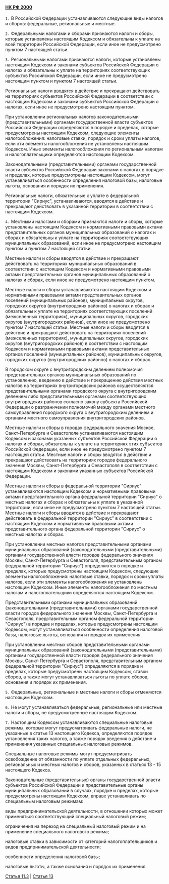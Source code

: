 #### [НК РФ 2000](https://lalawland.github.io/eurasia/russia/taxes)

`1.` В Российской Федерации устанавливаются следующие виды налогов и сборов: федеральные, региональные и местные.

`2.` Федеральными налогами и сборами признаются налоги и сборы, которые установлены настоящим Кодексом и обязательны к уплате на всей территории Российской Федерации, если иное не предусмотрено пунктом 7 настоящей статьи.

`3.` Региональными налогами признаются налоги, которые установлены настоящим Кодексом и законами субъектов Российской Федерации о налогах и обязательны к уплате на территориях соответствующих субъектов Российской Федерации, если иное не предусмотрено настоящим пунктом и пунктом 7 настоящей статьи.

Региональные налоги вводятся в действие и прекращают действовать на территориях субъектов Российской Федерации в соответствии с настоящим Кодексом и законами субъектов Российской Федерации о налогах, если иное не предусмотрено настоящим пунктом.

При установлении региональных налогов законодательными (представительными) органами государственной власти субъектов Российской Федерации определяются в порядке и пределах, которые предусмотрены настоящим Кодексом, следующие элементы налогообложения: налоговые ставки, порядок и сроки уплаты налогов, если эти элементы налогообложения не установлены настоящим Кодексом. Иные элементы налогообложения по региональным налогам и налогоплательщики определяются настоящим Кодексом.

Законодательными (представительными) органами государственной власти субъектов Российской Федерации законами о налогах в порядке и пределах, которые предусмотрены настоящим Кодексом, могут устанавливаться особенности определения налоговой базы, налоговые льготы, основания и порядок их применения.

Региональные налоги, обязательные к уплате в федеральной территории "Сириус", устанавливаются, вводятся в действие и прекращают действовать в указанной территории в соответствии с настоящим Кодексом.

`4.` Местными налогами и сборами признаются налоги и сборы, которые установлены настоящим Кодексом и нормативными правовыми актами представительных органов муниципальных образований о налогах и сборах и обязательны к уплате на территориях соответствующих муниципальных образований, если иное не предусмотрено настоящим пунктом и пунктом 7 настоящей статьи.

Местные налоги и сборы вводятся в действие и прекращают действовать на территориях муниципальных образований в соответствии с настоящим Кодексом и нормативными правовыми актами представительных органов муниципальных образований о налогах и сборах, если иное не предусмотрено настоящим пунктом.

Местные налоги и сборы устанавливаются настоящим Кодексом и нормативными правовыми актами представительных органов поселений (муниципальных районов), муниципальных округов, городских округов (внутригородских районов) о налогах и сборах и обязательны к уплате на территориях соответствующих поселений (межселенных территориях), муниципальных округов, городских округов (внутригородских районов), если иное не предусмотрено пунктом 7 настоящей статьи. Местные налоги и сборы вводятся в действие и прекращают действовать на территориях поселений (межселенных территориях), муниципальных округов, городских округов (внутригородских районов) в соответствии с настоящим Кодексом и нормативными правовыми актами представительных органов поселений (муниципальных районов), муниципальных округов, городских округов (внутригородских районов) о налогах и сборах.

В городском округе с внутригородским делением полномочия представительных органов муниципальных образований по установлению, введению в действие и прекращению действия местных налогов на территориях внутригородских районов осуществляются представительными органами городского округа с внутригородским делением либо представительными органами соответствующих внутригородских районов согласно закону субъекта Российской Федерации о разграничении полномочий между органами местного самоуправления городского округа с внутригородским делением и органами местного самоуправления внутригородских районов.

Местные налоги и сборы в городах федерального значения Москве, Санкт-Петербурге и Севастополе устанавливаются настоящим Кодексом и законами указанных субъектов Российской Федерации о налогах и сборах, обязательны к уплате на территориях этих субъектов Российской Федерации, если иное не предусмотрено пунктом 7 настоящей статьи. Местные налоги и сборы вводятся в действие и прекращают действовать на территориях городов федерального значения Москвы, Санкт-Петербурга и Севастополя в соответствии с настоящим Кодексом и законами указанных субъектов Российской Федерации.

Местные налоги и сборы в федеральной территории "Сириус" устанавливаются настоящим Кодексом и нормативными правовыми актами представительного органа федеральной территории "Сириус" о местных налогах и сборах и обязательны к уплате в указанной территории, если иное не предусмотрено пунктом 7 настоящей статьи. Местные налоги и сборы вводятся в действие и прекращают действовать в федеральной территории "Сириус" в соответствии с настоящим Кодексом и нормативными правовыми актами представительного органа федеральной территории "Сириус" о местных налогах и сборах.

При установлении местных налогов представительными органами муниципальных образований (законодательными (представительными) органами государственной власти городов федерального значения Москвы, Санкт-Петербурга и Севастополя, представительным органом федеральной территории "Сириус") определяются в порядке и пределах, которые предусмотрены настоящим Кодексом, следующие элементы налогообложения: налоговые ставки, порядок и сроки уплаты налогов, если эти элементы налогообложения не установлены настоящим Кодексом. Иные элементы налогообложения по местным налогам и налогоплательщики определяются настоящим Кодексом.

Представительными органами муниципальных образований (законодательными (представительными) органами государственной власти городов федерального значения Москвы, Санкт-Петербурга и Севастополя, представительным органом федеральной территории "Сириус") в порядке и пределах, которые предусмотрены настоящим Кодексом, могут устанавливаться особенности определения налоговой базы, налоговые льготы, основания и порядок их применения.

При установлении местных сборов представительными органами муниципальных образований (законодательными (представительными) органами государственной власти городов федерального значения Москвы, Санкт-Петербурга и Севастополя, представительным органом федеральной территории "Сириус") определяются в порядке и пределах, которые предусмотрены настоящим Кодексом, ставки сборов, а также могут устанавливаться льготы по уплате сборов, основания и порядок их применения.

`5.` Федеральные, региональные и местные налоги и сборы отменяются настоящим Кодексом.

`6.` Не могут устанавливаться федеральные, региональные или местные налоги и сборы, не предусмотренные настоящим Кодексом.

`7.` Настоящим Кодексом устанавливаются специальные налоговые режимы, которые могут предусматривать федеральные налоги, не указанные в статье 13 настоящего Кодекса, определяются порядок установления таких налогов, а также порядок введения в действие и применения указанных специальных налоговых режимов.

Специальные налоговые режимы могут предусматривать освобождение от обязанности по уплате отдельных федеральных, региональных и местных налогов и сборов, указанных в статьях 13 - 15 настоящего Кодекса.

Законодательные (представительные) органы государственной власти субъектов Российской Федерации и представительные органы муниципальных образований в случаях, порядке и пределах, которые предусмотрены настоящим Кодексом, вправе устанавливать по специальным налоговым режимам:

виды предпринимательской деятельности, в отношении которых может применяться соответствующий специальный налоговый режим;

ограничения на переход на специальный налоговый режим и на применение специального налогового режима;

налоговые ставки в зависимости от категорий налогоплательщиков и видов предпринимательской деятельности;

особенности определения налоговой базы;

налоговые льготы, а также основания и порядок их применения.

[Статья 11.3](https://lalawland.github.io/eurasia/russia/taxes/art11.3) | [Статья 13](https://lalawland.github.io/eurasia/russia/taxes/art13)

